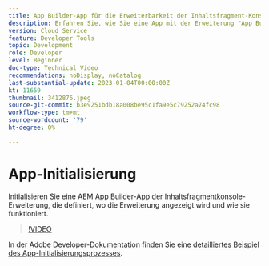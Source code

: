 ```yaml
---
title: App Builder-App für die Erweiterbarkeit der Inhaltsfragment-Konsole initialisieren
description: Erfahren Sie, wie Sie eine App mit der Erweiterung "App Builder"AEM Inhaltsfragment Console initialisieren, in der festgelegt wird, wo die Erweiterung angezeigt wird und wie sie funktioniert.
version: Cloud Service
feature: Developer Tools
topic: Development
role: Developer
level: Beginner
doc-type: Technical Video
recommendations: noDisplay, noCatalog
last-substantial-update: 2023-01-04T00:00:00Z
kt: 11659
thumbnail: 3412876.jpeg
source-git-commit: b3e9251bdb18a008be95c1fa9e5c79252a74fc98
workflow-type: tm+mt
source-wordcount: '79'
ht-degree: 0%

---
```



# App-Initialisierung

Initialisieren Sie eine AEM App Builder-App der Inhaltsfragmentkonsole-Erweiterung, die definiert, wo die Erweiterung angezeigt wird und wie sie funktioniert.

>[!VIDEO](https://video.tv.adobe.com/v/3412876?quality=12&learn=on)

In der Adobe Developer-Dokumentation finden Sie eine [detailliertes Beispiel des App-Initialisierungsprozesses](https://developer.adobe.com/uix/docs/services/aem-cf-console-admin/code-generation/#launch-code-generation-during-project-initialization).
